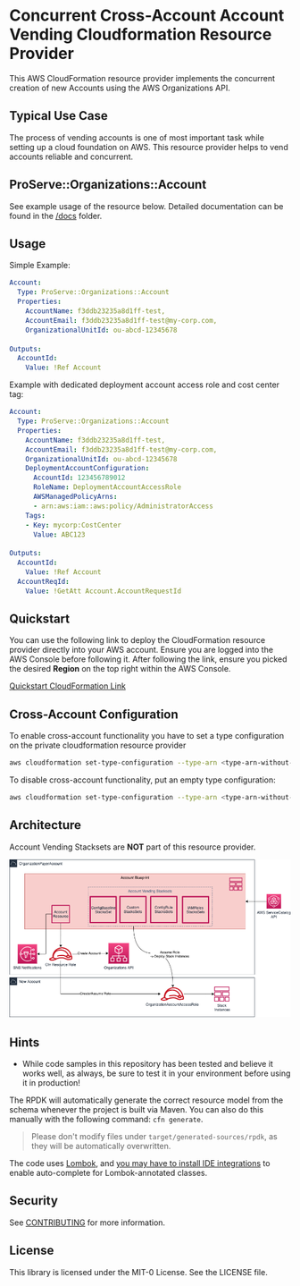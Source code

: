 # Concurrent Cross-Account Account Vending Cloudformation Resource Provider

This AWS CloudFormation resource provider implements the concurrent creation of new Accounts using the AWS Organizations API.

## Typical Use Case

The process of vending accounts is one of most important task while setting up a cloud foundation on AWS.
This resource provider helps to vend accounts reliable and concurrent. 

## ProServe::Organizations::Account

See example usage of the resource below. Detailed documentation can be found in the [/docs](docs) folder.

## Usage

Simple Example:

```yaml
Account:
  Type: ProServe::Organizations::Account
  Properties:
    AccountName: f3ddb23235a8d1ff-test,
    AccountEmail: f3ddb23235a8d1ff-test@my-corp.com,
    OrganizationalUnitId: ou-abcd-12345678

Outputs:
  AccountId:
    Value: !Ref Account
```

Example with dedicated deployment account access role and cost center tag:
```yaml
Account:
  Type: ProServe::Organizations::Account
  Properties:
    AccountName: f3ddb23235a8d1ff-test,
    AccountEmail: f3ddb23235a8d1ff-test@my-corp.com,
    OrganizationalUnitId: ou-abcd-12345678
    DeploymentAccountConfiguration:
      AccountId: 123456789012
      RoleName: DeploymentAccountAccessRole
      AWSManagedPolicyArns:
      - arn:aws:iam::aws:policy/AdministratorAccess
    Tags:
    - Key: mycorp:CostCenter
      Value: ABC123

Outputs:
  AccountId:
    Value: !Ref Account
  AccountReqId:
    Value: !GetAtt Account.AccountRequestId
```


## Quickstart

You can use the following link to deploy the CloudFormation resource provider directly into your AWS account. Ensure you are logged into the AWS Console before following it.
After following the link, ensure you picked the desired **Region** on the top right within the AWS Console.

[Quickstart CloudFormation Link](https://console.aws.amazon.com/cloudformation/home?region=eu-west-1#/stacks/new?templateURL=https:%2F%2Fs3.amazonaws.com%2Faws-enterprise-jumpstart%2Faws-organizations-account-resource%2Fcfn-provider-registration.yaml)

## Cross-Account Configuration

To enable cross-account functionality you have to set a type configuration on the private cloudformation resource provider
```bash
aws cloudformation set-type-configuration --type-arn <type-arn-without-version> --configuration-alias standard --configuration "{\"RoleArn\":\"<aws-iam-role-arn>\"}"
```
To disable cross-account functionality, put an empty type configuration:
```bash
aws cloudformation set-type-configuration --type-arn <type-arn-without-version> --configuration-alias standard --configuration "{}"
```

## Architecture

Account Vending Stacksets are **NOT** part of this resource provider.

![technical-diagram](doc_assets/account-vending.png)

## Hints

* While code samples in this repository has been tested and believe it works well, as always, be sure to test it in your environment before using it in production!

The RPDK will automatically generate the correct resource model from the schema whenever the project is built via Maven. You can also do this manually with the following command: `cfn generate`.

> Please don't modify files under `target/generated-sources/rpdk`, as they will be automatically overwritten.

The code uses [Lombok](https://projectlombok.org/), and [you may have to install IDE integrations](https://projectlombok.org/setup/overview) to enable auto-complete for Lombok-annotated classes.

## Security

See [CONTRIBUTING](CONTRIBUTING.md#security-issue-notifications) for more information.

## License

This library is licensed under the MIT-0 License. See the LICENSE file.
